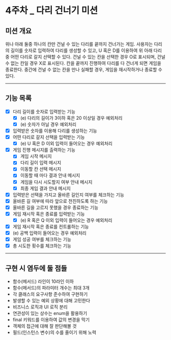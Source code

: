 # 4주차 _ 다리 건너기 미션

## 미션 개요
위나 아래 둘중 하나의 칸만 건널 수 있는 다리를 끝까지 건너가는 게임.
사용자는 다리의 길이를 숫자로 입력하여 다리를 생성할 수 있고, U 혹은 D를 이용하여 위 아래 다리 중 어떤 다리로 갈지 선택할 수 있다.
건널 수 있는 칸을 선택한 경우 O로 표시되며, 건널 수 없는 칸일 경우 X로 표시된다.
칸을 끝까지 진행하여 다리를 다 건너게 되면 게임을 종료한다.
중간에 건널 수 없는 칸을 만나 실패할 경우, 게임을 재시작하거나 종료할 수 있다.

---
## 기능 목록
* [x] 다리 길이를 숫자로 입력받는 기능
  * [x] (e) 다리의 길이가 3이하 혹은 20 이상일 경우 예외처리
  * [x] (e) 숫자가 아닐 경우 예외처리
* [x] 입력받은 숫자를 이용해 다리를 생성하는 기능
* [x] 어떤 다리로 갈지 선택을 입력받는 기능
  * [x] (e) U 혹은 D 이외 입력이 들어오는 경우 예외처리
* [x] 게임 진행 메시지를 출력하는 기능
  * [x] 게임 시작 메시지
  * [x] 다리 길이 입력 메시지
  * [x] 이동할 칸 선택 메시지
  * [x] 이동할 때 마다 결과 안내 메시지
  * [x] 게임을 다시 시도할지 여부 안내 메시지
  * [x] 최종 게임 결과 안내 메시지
* [x] 입력받은 선택을 가지고 올바른 길인지 여부를 체크하는 기능
* [x] 올바른 길 여부에 따라 앞으로 전진하도록 하는 기능
* [x] 올바른 길을 고르지 못했을 경우 종료하는 기능
* [x] 게임 재시작 혹은 종료를 입력받는 기능
  * [x] (e) R 혹은 Q 이외 입력이 들어오는 경우 예외처리
* [x] 게임 재시작 혹은 종료를 컨트롤하는 기능
* [x] (e) 공백 입력이 들어오는 경우 예외처리
* [x] 게임 성공 여부를 체크하는 기능
* [x] 총 시도한 횟수를 체크하는 기능
---
## 구현 시 염두에 둘 점들
* 함수(메서드) 라인이 10라인 이하
* 함수(메서드)의 파라미터 개수는 최대 3개
* 각 클래스의 요구사항 준수하여 구현하기
* 발생할 수 있는 예외 상황에 대해 고민한다
* 비즈니스 로직과 UI 로직 분리
* 연관성이 있는 상수는 enum을 활용하기
* final 키워드를 이용하여 값의 변경을 막기
* 객체의 접근에 대해 잘 판단해볼 것
* 필드(인스턴스 변수)의 수를 줄이기 위해 노력
